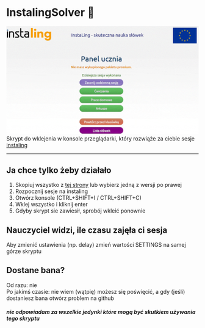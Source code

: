 # InstalingSolver 🤯
![Real-time](https://raw.githubusercontent.com/Dadik11/InstalingSolver/main/assets/fast.gif)
Skrypt do wklejenia w konsole przeglądarki, który rozwiąże za ciebie sesje [instaling](https://instaling.pl)

---

## Ja chce tylko żeby działało
1. Skopiuj wszystko z [tej strony](https://raw.githubusercontent.com/Dadik11/InstalingSolver/main/script.js) lub wybierz jedną z wersji po prawej
2. Rozpocznij sesje na instaling
3. Otwórz konsole (CTRL+SHIFT+I / CTRL+SHIFT+C)
4. Wklej wszystko i kliknij enter
5. Gdyby skrypt sie zawiesił, sprobój wkleić ponownie

## Nauczyciel widzi, ile czasu zajęła ci sesja
Aby zmienić ustawienia (np. delay) zmień wartości SETTINGS na samej górze skryptu

## Dostane bana?
Od razu: nie<br/>
Po jakimś czasie: nie wiem (wątpię) możesz się poświęcić, a gdy (jeśli) dostaniesz bana otwórz problem na github

##### nie odpowiadam za wszelkie jedynki które mogą być skutkiem używania tego skryptu
